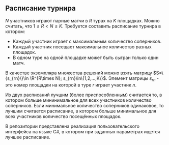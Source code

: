 Расписание турнира
-----------------------------

$N$ участников играют парные матчи в $R$ турах на $K$ площадках. Можно считать, что $1 \leq R \lt N \leq K$. Требуется составить расписание турнира в котором:
* Каждый участник играет с максимальным количество соперников.
* Каждый участник посещает максимальное количество разных площадок.
* В одном туре на одной площадке может быть сыгран только один матч.

В качестве экземпляра множества решений можно взять матрицу $S=\{s_{rn}\}\in \R^{R\times N}; s_{rn}\in\{1,2,...,K\}$. Элемент матрицы $s_{rn}$ - это номер площадки на которой в туре $r$ играет участник $n$.

Из двух расписаний лучшим (более приспособленным) считается то, в котором больше мининимальное для всех участников количество соперников. Если минимальное количество соперников одинаковое, то лучшим считается расписание, в котором больше минимальное для всех участников количество посещённых площадок.  

В репозитории представлена реализация пользовательского интерфейса на языке C#, в котором при заданных параметрах ищется лучшее расписание.
